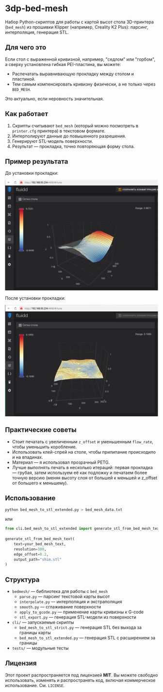 # 3dp-bed-mesh

Набор Python-скриптов для работы с картой высот стола 3D-принтера (`bed_mesh`) из прошивки Klipper (например, Creality K2 Plus): парсинг, интерполяция, генерация STL.

## Для чего это

Если стол с выраженной кривизной, например, "седлом" или "горбом", а сверху установлена гибкая PEI-пластина, вы можете:
- Распечатать выравнивающую прокладку между столом и пластиной.
- Тем самым компенсировать кривизну физически, а не только через `BED_MESH`.

Это актуально, если неровность значительная.

## Как работает

1. Скрипты считывают `bed_mesh` (который можно посмотреть в `printer.cfg` принтера) в текстовом формате.
2. Интерполируют данные до повышенного разрешения.
3. Генерируют STL-модель поверхности.
4. Результат — прокладка, точно повторяющая форму стола.

## Пример результата

До установки прокладки:

![Before](.assets/bed-mesh-before.png)

После установки прокладки:

![After](.assets/bed-mesh-after.png)

## Практические советы

- Стоит печатать с увеличенным `z_offset` и уменьшенным `flow_rate`, чтобы уменьшить коробление.
- Использовать клей-спрей на столе, чтобы прилипание происходило и на впадинах.
- Материал — я использовал прозрачный PETG.
- Лучше выполнять печать в несколько итераций: первая прокладка — грубая, затем используем её как подложку и печатаем более точную версию (меняя высоту слоя от большей к меньшей и z_offset от большего к меньшему).

## Использование

```bash
python bed_mesh_to_stl_extended.py > bed_mesh_data.txt
````

или

```python
from cli.bed_mesh_to_stl_extended import generate_stl_from_bed_mesh_text

generate_stl_from_bed_mesh_text(
    text=your_bed_mesh_text,
    resolution=100,
    edge_offset=0.2,
    output_path="shim.stl"
)
```

## Структура

- `bedmesh/` — библиотека для работы с `bed_mesh`
  - `parse.py` — парсинг текстовой карты высот
  - `interpolate.py` — интерполяция и экстраполяция
  - `smooth.py` — сглаживание поверхности
  - `apply_to_gcode.py` — применение карты кривизны к G-code
  - `stl_export.py` — генерация STL-модели из поверхности
- `cli/` — запускаемые скрипты
  - `bed_mesh_to_stl_strict.py` — генерация STL без выхода за границы карты
  - `bed_mesh_to_stl_extended.py` — генерация STL с расширением за границы
- `tests/` — модульные тесты

## Лицензия

Этот проект распространяется под лицензией **MIT**. Вы можете свободно использовать, изменять и распространять код, включая коммерческое использование. См. `LICENSE`.
